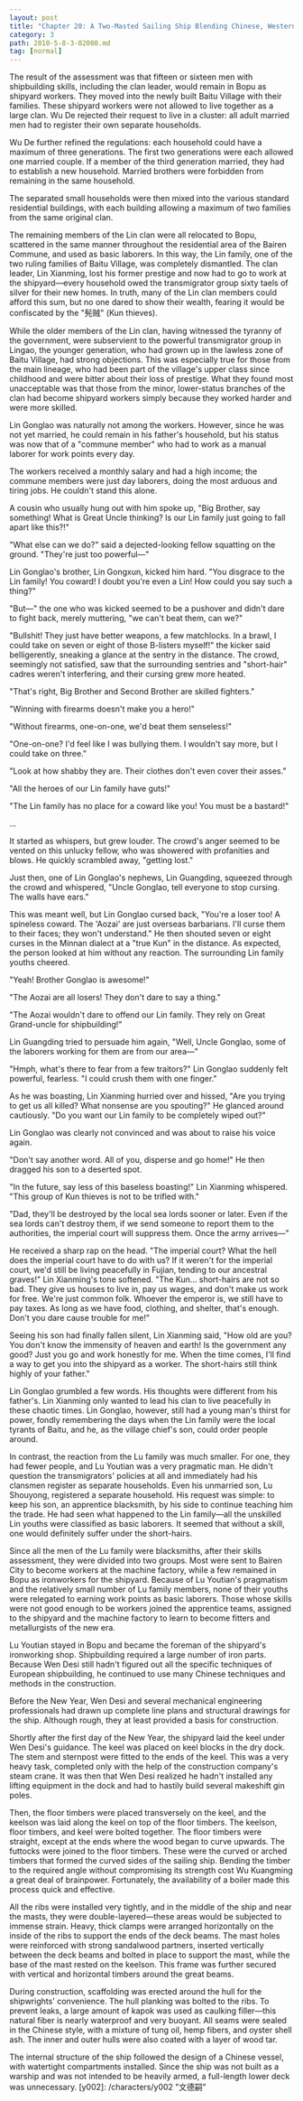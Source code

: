 ```yaml
---
layout: post
title: "Chapter 20: A Two-Masted Sailing Ship Blending Chinese, Western, Ancient, and Modern (Part 1)"
category: 3
path: 2010-5-8-3-02000.md
tag: [normal]
---
```


The result of the assessment was that fifteen or sixteen men with shipbuilding skills, including the clan leader, would remain in Bopu as shipyard workers. They moved into the newly built Baitu Village with their families. These shipyard workers were not allowed to live together as a large clan. Wu De rejected their request to live in a cluster: all adult married men had to register their own separate households.

Wu De further refined the regulations: each household could have a maximum of three generations. The first two generations were each allowed one married couple. If a member of the third generation married, they had to establish a new household. Married brothers were forbidden from remaining in the same household.

The separated small households were then mixed into the various standard residential buildings, with each building allowing a maximum of two families from the same original clan.

The remaining members of the Lin clan were all relocated to Bopu, scattered in the same manner throughout the residential area of the Bairen Commune, and used as basic laborers. In this way, the Lin family, one of the two ruling families of Baitu Village, was completely dismantled. The clan leader, Lin Xianming, lost his former prestige and now had to go to work at the shipyard—every household owed the transmigrator group sixty taels of silver for their new homes. In truth, many of the Lin clan members could afford this sum, but no one dared to show their wealth, fearing it would be confiscated by the "髡贼" (Kun thieves).

While the older members of the Lin clan, having witnessed the tyranny of the government, were subservient to the powerful transmigrator group in Lingao, the younger generation, who had grown up in the lawless zone of Baitu Village, had strong objections. This was especially true for those from the main lineage, who had been part of the village's upper class since childhood and were bitter about their loss of prestige. What they found most unacceptable was that those from the minor, lower-status branches of the clan had become shipyard workers simply because they worked harder and were more skilled.

Lin Gonglao was naturally not among the workers. However, since he was not yet married, he could remain in his father's household, but his status was now that of a "commune member" who had to work as a manual laborer for work points every day.

The workers received a monthly salary and had a high income; the commune members were just day laborers, doing the most arduous and tiring jobs. He couldn't stand this alone.

A cousin who usually hung out with him spoke up, "Big Brother, say something! What is Great Uncle thinking? Is our Lin family just going to fall apart like this?!"

"What else can we do?" said a dejected-looking fellow squatting on the ground. "They're just too powerful—"

Lin Gonglao's brother, Lin Gongxun, kicked him hard. "You disgrace to the Lin family! You coward! I doubt you're even a Lin! How could you say such a thing?"

"But—" the one who was kicked seemed to be a pushover and didn't dare to fight back, merely muttering, "we can't beat them, can we?"

"Bullshit! They just have better weapons, a few matchlocks. In a brawl, I could take on seven or eight of those B-listers myself!" the kicker said belligerently, sneaking a glance at the sentry in the distance. The crowd, seemingly not satisfied, saw that the surrounding sentries and "short-hair" cadres weren't interfering, and their cursing grew more heated.

"That's right, Big Brother and Second Brother are skilled fighters."

"Winning with firearms doesn't make you a hero!"

"Without firearms, one-on-one, we'd beat them senseless!"

"One-on-one? I'd feel like I was bullying them. I wouldn't say more, but I could take on three."

"Look at how shabby they are. Their clothes don't even cover their asses."

"All the heroes of our Lin family have guts!"

"The Lin family has no place for a coward like you! You must be a bastard!"

...

It started as whispers, but grew louder. The crowd's anger seemed to be vented on this unlucky fellow, who was showered with profanities and blows. He quickly scrambled away, "getting lost."

Just then, one of Lin Gonglao's nephews, Lin Guangding, squeezed through the crowd and whispered, "Uncle Gonglao, tell everyone to stop cursing. The walls have ears."

This was meant well, but Lin Gonglao cursed back, "You're a loser too! A spineless coward. The 'Aozai' are just overseas barbarians. I'll curse them to their faces; they won't understand." He then shouted seven or eight curses in the Minnan dialect at a "true Kun" in the distance. As expected, the person looked at him without any reaction. The surrounding Lin family youths cheered.

"Yeah! Brother Gonglao is awesome!"

"The Aozai are all losers! They don't dare to say a thing."

"The Aozai wouldn't dare to offend our Lin family. They rely on Great Grand-uncle for shipbuilding!"

Lin Guangding tried to persuade him again, "Well, Uncle Gonglao, some of the laborers working for them are from our area—"

"Hmph, what's there to fear from a few traitors?" Lin Gonglao suddenly felt powerful, fearless. "I could crush them with one finger."

As he was boasting, Lin Xianming hurried over and hissed, "Are you trying to get us all killed? What nonsense are you spouting?" He glanced around cautiously. "Do you want our Lin family to be completely wiped out?"

Lin Gonglao was clearly not convinced and was about to raise his voice again.

"Don't say another word. All of you, disperse and go home!" He then dragged his son to a deserted spot.

"In the future, say less of this baseless boasting!" Lin Xianming whispered. "This group of Kun thieves is not to be trifled with."

"Dad, they'll be destroyed by the local sea lords sooner or later. Even if the sea lords can't destroy them, if we send someone to report them to the authorities, the imperial court will suppress them. Once the army arrives—"

He received a sharp rap on the head. "The imperial court? What the hell does the imperial court have to do with us? If it weren't for the imperial court, we'd still be living peacefully in Fujian, tending to our ancestral graves!" Lin Xianming's tone softened. "The Kun... short-hairs are not so bad. They give us houses to live in, pay us wages, and don't make us work for free. We're just common folk. Whoever the emperor is, we still have to pay taxes. As long as we have food, clothing, and shelter, that's enough. Don't you dare cause trouble for me!"

Seeing his son had finally fallen silent, Lin Xianming said, "How old are you? You don't know the immensity of heaven and earth! Is the government any good? Just you go and work honestly for me. When the time comes, I'll find a way to get you into the shipyard as a worker. The short-hairs still think highly of your father."

Lin Gonglao grumbled a few words. His thoughts were different from his father's. Lin Xianming only wanted to lead his clan to live peacefully in these chaotic times. Lin Gonglao, however, still had a young man's thirst for power, fondly remembering the days when the Lin family were the local tyrants of Baitu, and he, as the village chief's son, could order people around.

In contrast, the reaction from the Lu family was much smaller. For one, they had fewer people, and Lu Youtian was a very pragmatic man. He didn't question the transmigrators' policies at all and immediately had his clansmen register as separate households. Even his unmarried son, Lu Shouyong, registered a separate household. His request was simple: to keep his son, an apprentice blacksmith, by his side to continue teaching him the trade. He had seen what happened to the Lin family—all the unskilled Lin youths were classified as basic laborers. It seemed that without a skill, one would definitely suffer under the short-hairs.

Since all the men of the Lu family were blacksmiths, after their skills assessment, they were divided into two groups. Most were sent to Bairen City to become workers at the machine factory, while a few remained in Bopu as ironworkers for the shipyard. Because of Lu Youtian's pragmatism and the relatively small number of Lu family members, none of their youths were relegated to earning work points as basic laborers. Those whose skills were not good enough to be workers joined the apprentice teams, assigned to the shipyard and the machine factory to learn to become fitters and metallurgists of the new era.

Lu Youtian stayed in Bopu and became the foreman of the shipyard's ironworking shop. Shipbuilding required a large number of iron parts. Because Wen Desi still hadn't figured out all the specific techniques of European shipbuilding, he continued to use many Chinese techniques and methods in the construction.

Before the New Year, Wen Desi and several mechanical engineering professionals had drawn up complete line plans and structural drawings for the ship. Although rough, they at least provided a basis for construction.

Shortly after the first day of the New Year, the shipyard laid the keel under Wen Desi's guidance. The keel was placed on keel blocks in the dry dock. The stem and sternpost were fitted to the ends of the keel. This was a very heavy task, completed only with the help of the construction company's steam crane. It was then that Wen Desi realized he hadn't installed any lifting equipment in the dock and had to hastily build several makeshift gin poles.

Then, the floor timbers were placed transversely on the keel, and the keelson was laid along the keel on top of the floor timbers. The keelson, floor timbers, and keel were bolted together. The floor timbers were straight, except at the ends where the wood began to curve upwards. The futtocks were joined to the floor timbers. These were the curved or arched timbers that formed the curved sides of the sailing ship. Bending the timber to the required angle without compromising its strength cost Wu Kuangming a great deal of brainpower. Fortunately, the availability of a boiler made this process quick and effective.

All the ribs were installed very tightly, and in the middle of the ship and near the masts, they were double-layered—these areas would be subjected to immense strain. Heavy, thick clamps were arranged horizontally on the inside of the ribs to support the ends of the deck beams. The mast holes were reinforced with strong sandalwood partners, inserted vertically between the deck beams and bolted in place to support the mast, while the base of the mast rested on the keelson. This frame was further secured with vertical and horizontal timbers around the great beams.

During construction, scaffolding was erected around the hull for the shipwrights' convenience. The hull planking was bolted to the ribs. To prevent leaks, a large amount of kapok was used as caulking filler—this natural fiber is nearly waterproof and very buoyant. All seams were sealed in the Chinese style, with a mixture of tung oil, hemp fibers, and oyster shell ash. The inner and outer hulls were also coated with a layer of wood tar.

The internal structure of the ship followed the design of a Chinese vessel, with watertight compartments installed. Since the ship was not built as a warship and was not intended to be heavily armed, a full-length lower deck was unnecessary.
[y002]: /characters/y002 "文德嗣"